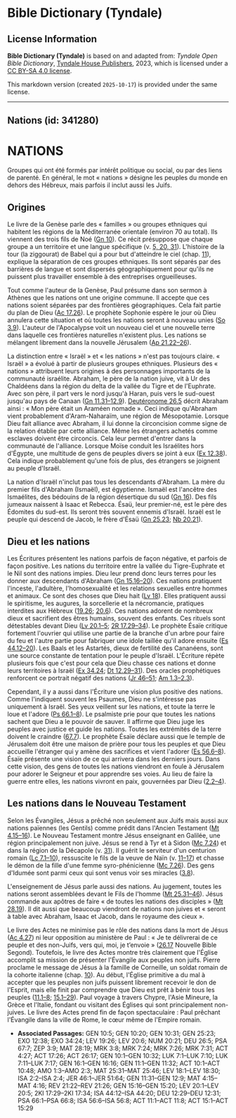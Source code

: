 # Bible Dictionary (Tyndale)

## License Information

**Bible Dictionary (Tyndale)** is based on and adapted from: _Tyndale Open Bible Dictionary_, [Tyndale House Publishers](https://tyndaleopenresources.com/), 2023, which is licensed under a [CC BY-SA 4.0 license](https://creativecommons.org/licenses/by-sa/4.0/legalcode.en).

This markdown version (created `2025-10-17`) is provided under the same license.



--------------------------------

## Nations (id: 341280)

NATIONS
=======

Groupes qui ont été formés par intérêt politique ou social, ou par des liens de parenté. En général, le mot « nations » désigne les peuples du monde en dehors des Hébreux, mais parfois il inclut aussi les Juifs.

Origines
--------

Le livre de la Genèse parle des « familles » ou groupes ethniques qui habitent les régions de la Méditerranée orientale (environ 70 au total). Ils viennent des trois fils de Noé ([Gn 10](https://ref.ly/Gen10:1-Gen10:32)). Ce récit présuppose que chaque groupe a un territoire et une langue spécifique (v. [5, 20, 31](https://ref.ly/Gen10:5,Gen10:20,Gen10:31)). L'histoire de la tour (la ziggourat) de Babel qui a pour but d'atteindre le ciel (chap. [11](https://ref.ly/Gen11:1-Gen11:32)), explique la séparation de ces groupes ethniques. Ils sont séparés par des barrières de langue et sont dispersés géographiquement pour qu'ils ne puissent plus travailler ensemble à des entreprises orgueilleuses.

Tout comme l'auteur de la Genèse, Paul présume dans son sermon à Athènes que les nations ont une origine commune. Il accepte que ces nations soient séparées par des frontières géographiques. Cela fait partie du plan de Dieu ([Ac 17\.26](https://ref.ly/Acts17:26)). Le prophète Sophonie espère le jour où Dieu annulera cette situation et où toutes les nations seront à nouveau unies ([So 3\.9](https://ref.ly/Zeph3:9)). L'auteur de l'Apocalypse voit un nouveau ciel et une nouvelle terre dans laquelle ces frontières naturelles n'existent plus. Les nations se mélangent librement dans la nouvelle Jérusalem ([Ap 21\.22–26](https://ref.ly/Rev21:22-Rev21:26)).

La distinction entre « Israël » et « les nations » n'est pas toujours claire. « Israël » a évolué à partir de plusieurs groupes ethniques. Plusieurs des « nations » attribuent leurs origines à des personnages importants de la communauté israélite. Abraham, le père de la nation juive, vit à Ur des Chaldéens dans la région du delta de la vallée du Tigre et de l'Euphrate. Avec son père, il part vers le nord jusqu'à Haran, puis vers le sud\-ouest jusqu'au pays de Canaan ([Gn 11\.31–12\.9](https://ref.ly/Gen11:31-Gen12:9)). [Deutéronome 26\.5](https://ref.ly/Deut26:5) décrit Abraham ainsi : « Mon père était un Araméen nomade ». Ceci indique qu'Abraham vient probablement d'Aram\-Naharaïm, une région de Mésopotamie. Lorsque Dieu fait alliance avec Abraham, il lui donne la circoncision comme signe de la relation établie par cette alliance. Même les étrangers achetés comme esclaves doivent être circoncis. Cela leur permet d'entrer dans la communauté de l'alliance. Lorsque Moïse conduit les Israélites hors d'Égypte, une multitude de gens de peuples divers se joint à eux ([Ex 12\.38](https://ref.ly/Exod12:38)). Cela indique probablement qu'une fois de plus, des étrangers se joignent au peuple d'Israël.

La nation d'Israël n'inclut pas tous les descendants d'Abraham. La mère du premier fils d'Abraham (Ismaël), est égyptienne. Ismaël est l'ancêtre des Ismaélites, des bédouins de la région désertique du sud ([Gn 16](https://ref.ly/Gen16:1-Gen16:16)). Des fils jumeaux naissent à Isaac et Rebecca. Ésaü, leur premier\-né, est le père des Édomites du sud\-est. Ils seront très souvent ennemis d'Israël. Israël est le peuple qui descend de Jacob, le frère d'Ésaü ([Gn 25\.23](https://ref.ly/Gen25:23); [Nb 20\.21](https://ref.ly/Num20:21)).

Dieu et les nations
-------------------

Les Écritures présentent les nations parfois de façon négative, et parfois de façon positive. Les nations du territoire entre la vallée du Tigre\-Euphrate et le Nil sont des nations impies. Dieu leur prend donc leurs terres pour les donner aux descendants d'Abraham ([Gn 15\.16–20](https://ref.ly/Gen15:16-Gen15:20)). Ces nations pratiquent l'inceste, l'adultère, l'homosexualité et les relations sexuelles entre hommes et animaux. Ce sont des choses que Dieu hait ([Lv 18](https://ref.ly/Lev18:1-Lev18:30)). Elles pratiquent aussi le spiritisme, les augures, la sorcellerie et la nécromancie, pratiques interdites aux Hébreux ([19\.26](https://ref.ly/Lev19:26); [20\.6](https://ref.ly/Lev20:6)). Ces nations adorent de nombreux dieux et sacrifient des êtres humains, souvent des enfants. Ces rituels sont détestables devant Dieu ([Lv 20\.1–5](https://ref.ly/Lev20:1-Lev20:5); [2R 17\.29–34](https://ref.ly/2Kgs17:29-2Kgs17:34)). Le prophète Ésaïe critique fortement l'ouvrier qui utilise une partie de la branche d'un arbre pour faire du feu et l'autre partie pour fabriquer une idole taillée qu'il adore ensuite ([Es 44\.12–20](https://ref.ly/Isa44:12-Isa44:20)). Les Baals et les Astartés, dieux de fertilité des Cananéens, sont une source constante de tentation pour le peuple d'Israël. L'Écriture répète plusieurs fois que c'est pour cela que Dieu chasse ces nations et donne leurs territoires à Israël ([Ex 34\.24](https://ref.ly/Exod34:24); [Dt 12\.29–31](https://ref.ly/Deut12:29-Deut12:31)). Des oracles prophétiques renforcent ce portrait négatif des nations ([Jr 46–51](https://ref.ly/Jer46:1-Jer51:64); [Am 1\.3–2\.3](https://ref.ly/Amos1:3-Amos2:3)).

Cependant, il y a aussi dans l'Écriture une vision plus positive des nations. Comme l'indiquent souvent les Psaumes, Dieu ne s'intéresse pas uniquement à Israël. Ses yeux veillent sur les nations, et toute la terre le loue et l'adore ([Ps 66\.1–8](https://ref.ly/Ps66:1-Ps66:8)). Le psalmiste prie pour que toutes les nations sachent que Dieu a le pouvoir de sauver. Il affirme que Dieu juge les peuples avec justice et guide les nations. Toutes les extrémités de la terre doivent le craindre ([67\.7](https://ref.ly/Ps67:7)). Le prophète Ésaïe déclare aussi que le temple de Jérusalem doit être une maison de prière pour tous les peuples et que Dieu accueille l'étranger qui y amène des sacrifices et vient l'adorer ([Es 56\.6–8](https://ref.ly/Isa56:6-Isa56:8)). Ésaïe présente une vision de ce qui arrivera dans les derniers jours. Dans cette vision, des gens de toutes les nations viendront en foule à Jérusalem pour adorer le Seigneur et pour apprendre ses voies. Au lieu de faire la guerre entre elles, les nations vivront en paix, gouvernées par Dieu ([2\.2–4](https://ref.ly/Isa2:2-Isa2:4)).

Les nations dans le Nouveau Testament
-------------------------------------

Selon les Évangiles, Jésus a prêché non seulement aux Juifs mais aussi aux nations païennes (les Gentils) comme prédit dans l'Ancien Testament ([Mt 4\.15–16](https://ref.ly/Matt4:15-Matt4:16)). Le Nouveau Testament montre Jésus enseignant en Galilée, une région principalement non juive. Jésus se rend à Tyr et à Sidon ([Mc 7\.24](https://ref.ly/Mark7:24)) et dans la région de la Décapole (v. [31](https://ref.ly/Mark7:31)). Il guérit le serviteur d'un centurion romain ([Lc 7\.1–10](https://ref.ly/Luke7:1-Luke7:10)), ressuscite le fils de la veuve de Naïn (v. [11–17](https://ref.ly/Luke7:11-Luke7:17)) et chasse le démon de la fille d'une femme syro\-phénicienne ([Mc 7\.26](https://ref.ly/Mark7:26)). Des gens d'Idumée sont parmi ceux qui sont venus voir ses miracles ([3\.8](https://ref.ly/Mark3:8)).

L'enseignement de Jésus parle aussi des nations. Au jugement, toutes les nations seront assemblées devant le Fils de l'homme ([Mt 25\.31–46](https://ref.ly/Matt25:31-Matt25:46)). Jésus commande aux apôtres de faire « de toutes les nations des disciples » ([Mt 28\.19](https://ref.ly/Matt28:19)). Il dit aussi que beaucoup viendront de nations non juives et « seront à table avec Abraham, Isaac et Jacob, dans le royaume des cieux ».

Le livre des Actes ne minimise pas le rôle des nations dans la mort de Jésus ([Ac 4\.27](https://ref.ly/Acts4:27)) ni leur opposition au ministère de Paul : « Je te délivrerai de ce peuple et des non\-Juifs, vers qui, moi, je t’envoie » ([26\.17](https://ref.ly/Acts26:17) Nouvelle Bible Segond). Toutefois, le livre des Actes montre très clairement que l'Église accomplit sa mission de présenter l'Évangile aux peuples non juifs. Pierre proclame le message de Jésus à la famille de Corneille, un soldat romain de la cohorte italienne (chap. [10](https://ref.ly/Acts10:1-Acts10:48)). Au début, l'Église primitive a du mal à accepter que les peuples non juifs puissent librement recevoir le don de l'Esprit, mais elle finit par comprendre que Dieu est prêt à bénir tous les peuples ([11\.1–8](https://ref.ly/Acts11:1-Acts11:8); [15\.1–29](https://ref.ly/Acts15:1-Acts15:29)). Paul voyage à travers Chypre, l'Asie Mineure, la Grèce et l'Italie, fondant ou visitant des Églises qui sont principalement non\-juives. Le livre des Actes prend fin de façon spectaculaire : Paul prêchant l'Évangile dans la ville de Rome, le cœur même de l'Empire romain.

* **Associated Passages:** GEN 10:5; GEN 10:20; GEN 10:31; GEN 25:23; EXO 12:38; EXO 34:24; LEV 19:26; LEV 20:6; NUM 20:21; DEU 26:5; PSA 67:7; ZEP 3:9; MAT 28:19; MRK 3:8; MRK 7:24; MRK 7:26; MRK 7:31; ACT 4:27; ACT 17:26; ACT 26:17; GEN 10:1–GEN 10:32; LUK 7:1–LUK 7:10; LUK 7:11–LUK 7:17; GEN 16:1–GEN 16:16; GEN 11:1–GEN 11:32; ACT 10:1–ACT 10:48; AMO 1:3–AMO 2:3; MAT 25:31–MAT 25:46; LEV 18:1–LEV 18:30; ISA 2:2–ISA 2:4; JER 46:1–JER 51:64; GEN 11:31–GEN 12:9; MAT 4:15–MAT 4:16; REV 21:22–REV 21:26; GEN 15:16–GEN 15:20; LEV 20:1–LEV 20:5; 2KI 17:29–2KI 17:34; ISA 44:12–ISA 44:20; DEU 12:29–DEU 12:31; PSA 66:1–PSA 66:8; ISA 56:6–ISA 56:8; ACT 11:1–ACT 11:8; ACT 15:1–ACT 15:29

